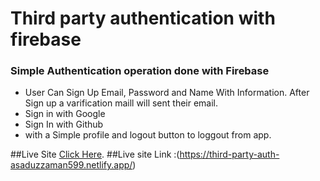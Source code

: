 # Third party authentication with firebase

### Simple Authentication operation done with Firebase
- User Can Sign Up Email, Password and Name With Information. After Sign up a varification maill will sent their email.
- Sign in with Google
- Sign In with Github
- with a Simple profile and logout button to loggout from app.  

##Live Site [Click Here](https://third-party-auth-asaduzzaman599.netlify.app/).
##Live site Link :(https://third-party-auth-asaduzzaman599.netlify.app/)


